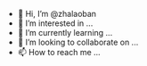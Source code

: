 - 👋 Hi, I’m @zhalaoban
- 👀 I’m interested in ...
- 🌱 I’m currently learning ...
- 💞️ I’m looking to collaborate on ...
- 📫 How to reach me ...

<!---
zhalaoban/zhalaoban is a ✨ special ✨ repository because its `README.md` (this file) appears on your GitHub profile.
You can click the Preview link to take a look at your changes.
--->
